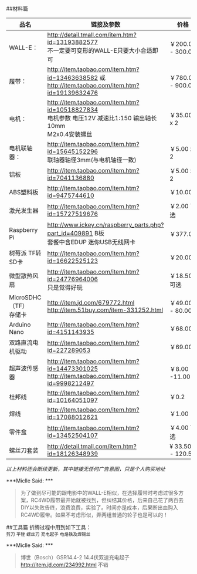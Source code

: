 ##材料篇

品名 | 链接及参数 | 价格
------------ | ------------- | ------------
WALL-E：| http://detail.tmall.com/item.htm?id=13193882577 <br />不一定要可变形的WALL-E只要大小合适即可 | ￥200.00 - 300.00
履带：| http://item.taobao.com/item.htm?id=13463638582 或<br /> http://item.taobao.com/item.htm?id=19139632476 | ￥780.00 - 900.00
电机：| http://item.taobao.com/item.htm?id=10518827834 <br /> 电机参数 电压12V 减速比1:150 输出轴长10mm <br />M2x0.4安装螺丝 | ￥35.00 x 2
电机联轴器：| http://item.taobao.com/item.htm?id=15645152296 <br /> 联轴器轴径3mm(与电机轴径一致) | ￥5.00 x 2 
铝板 | http://item.taobao.com/item.htm?id=7041136880 | ￥5.00 x 2
ABS塑料板 | http://item.taobao.com/item.htm?id=9475744610 | ￥10.00
激光发生器 | http://item.taobao.com/item.htm?id=15727519676 | ￥2.00 可选
Raspberry Pi | http://www.ickey.cn/raspberry_parts.php?part_id=409891 B板 <br />套餐中含EDUP 迷你USB无线网卡 | ￥377.00
树莓派 TF转SD卡 | http://item.taobao.com/item.htm?id=16622525123 | ￥20.00
微型散热风扇 | http://item.taobao.com/item.htm?id=24776964006 <br />只是觉得好玩 | ￥18.50 可选
MicroSDHC（TF）<br />存储卡 | http://item.jd.com/679772.html <br /> http://item.51buy.com/item-331252.html | ￥49.00 - 80.00
Arduino Nano | http://item.taobao.com/item.htm?id=4151143935 | ￥68.00
双路直流电机驱动 | http://item.taobao.com/item.htm?id=227289053 | ￥69.00
超声波传感器 | http://item.taobao.com/item.htm?id=14473301025 <br /> http://item.taobao.com/item.htm?id=9998212497 | ￥8.00 -11.00
杜邦线 | http://item.taobao.com/item.htm?id=10164051097 | ￥0.2
焊线 | http://item.taobao.com/item.htm?id=17088012621 |  ￥1.00
零件盒 | http://item.taobao.com/item.htm?id=13452504107 | ￥4.00 可选
螺丝刀套装 | http://detail.tmall.com/item.htm?id=18126348939 | ¥ 33.50 - 120.50

*以上材料还会断续更新，其中链接无任何广告意图，只是个人购买地址*

***Miclle Said: ***
> 为了做到尽可能的跟电影中的WALL-E相似，在选择履带时考虑过很多方案，RC4WD履带最开始就被找到，但纠结其价格，后来自己花了两百去DIY以失败告终，浪费浪费，实验了。时间亦是成本，后果断出血购入RC4WD履带。如果不考虑形似，弄两组普通的轮子也是可以的！

##工具篇
折腾过程中用到如下工具：  
`剪刀` `平锉` `螺丝刀` `充电起子` `电烙铁及焊锡丝` 

***Miclle Said: ***
> 博世（Bosch）GSR14.4-2 14.4伏双速充电起子 http://item.jd.com/234992.html 不错
